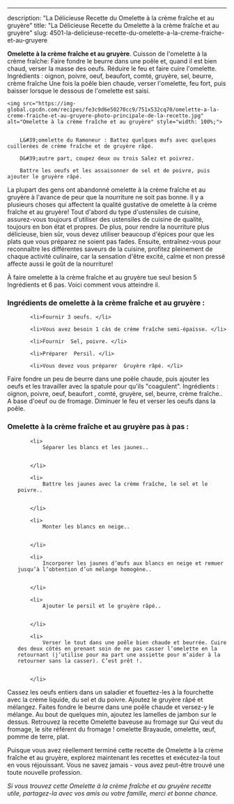 ---
description: "La Délicieuse Recette du Omelette à la crème fraîche et au gruyère"
title: "La Délicieuse Recette du Omelette à la crème fraîche et au gruyère"
slug: 4501-la-delicieuse-recette-du-omelette-a-la-creme-fraiche-et-au-gruyere

<p>
	<strong>Omelette à la crème fraîche et au gruyère</strong>. 
	Cuisson de l&#39;omelette à la crème fraîche: Faire fondre le beurre dans une poêle et, quand il est bien chaud, verser la masse des oeufs. Réduire le feu et faire cuire l&#39;omelette. Ingrédients : oignon, poivre, oeuf, beaufort, comté, gruyère, sel, beurre, crème fraîche Une fois la poêle bien chaude, verser l&#39;omelette, feu fort, puis baisser lorsque le dessous de l&#39;omelette est saisi.
</p>
<p>
	
	<img src="https://img-global.cpcdn.com/recipes/fe3c9d6e50270cc9/751x532cq70/omelette-a-la-creme-fraiche-et-au-gruyere-photo-principale-de-la-recette.jpg" alt="Omelette à la crème fraîche et au gruyère" style="width: 100%;">
	
	
		L&#39;omelette du Ramoneur : Battez quelques œufs avec quelques cuillerées de crème fraîche et de gruyère râpé.
	
		D&#39;autre part, coupez deux ou trois Salez et poivrez.
	
		Battre les oeufs et les assaisonner de sel et de poivre, puis ajouter le gruyère râpé.
	
</p>

La plupart des gens ont abandonné omelette à la crème fraîche et au gruyère à l'avance de peur que la nourriture ne soit pas bonne. Il y a plusieurs choses qui affectent la qualité gustative de omelette à la crème fraîche et au gruyère! Tout d'abord du type d'ustensiles de cuisine, assurez-vous toujours d'utiliser des ustensiles de cuisine de qualité, toujours en bon état et propres. De plus, pour rendre la nourriture plus délicieuse, bien sûr, vous devez utiliser beaucoup d'épices pour que les plats que vous préparez ne soient pas fades. Ensuite, entraînez-vous pour reconnaître les différentes saveurs de la cuisine, profitez pleinement de chaque activité culinaire, car la sensation d'être excité, calme et non pressé affecte aussi le goût de la nourriture!

<!--inarticleads1-->

À faire omelette à la crème fraîche et au gruyère tue seul besion 5 Ingrédients et 6 pas. Voici comment vous atteindre il.

<h3>Ingrédients de omelette à la crème fraîche et au gruyère :</h3>

<ol>
	
		<li>Fournir 3 oeufs. </li>
	
		<li>Vous avez besoin 1 càs de crème fraîche semi-épaisse. </li>
	
		<li>Fournir  Sel, poivre. </li>
	
		<li>Préparer  Persil. </li>
	
		<li>Vous devez vous préparer  Gruyère râpé. </li>
	
</ol>

Faire fondre un peu de beurre dans une poêle chaude, puis ajouter les oeufs et les travailler avec la spatule pour qu&#39;ils &#34;coagulent&#34;. Ingrédients : oignon, poivre, oeuf, beaufort , comté, gruyère, sel, beurre, crème fraîche.. A base d&#39;oeuf ou de fromage. Diminuer le feu et verser les oeufs dans la poêle. 

<!--inarticleads2-->

<h3>Omelette à la crème fraîche et au gruyère pas à pas :</h3>

<ol>
	
		<li>
			Séparer les blancs et les jaunes..
			
			
		</li>
	
		<li>
			Battre les jaunes avec la crème fraîche, le sel et le poivre..
			
			
		</li>
	
		<li>
			Monter les blancs en neige..
			
			
		</li>
	
		<li>
			Incorporer les jaunes d’œufs aux blancs en neige et remuer jusqu’à l’obtention d’un mélange homogène..
			
			
		</li>
	
		<li>
			Ajouter le persil et le gruyère râpé..
			
			
		</li>
	
		<li>
			Verser le tout dans une poêle bien chaude et beurrée. Cuire des deux côtés en prenant soin de ne pas casser l’omelette en la retournant (j’utilise pour ma part une assiette pour m’aider à la retourner sans la casser). C’est prêt !.
			
			
		</li>
	
</ol>

Cassez les oeufs entiers dans un saladier et fouettez-les à la fourchette avec la crème liquide, du sel et du poivre. Ajoutez le gruyère râpé et mélangez. Faites fondre le beurre dans une poêle chaude et versez-y le mélange. Au bout de quelques min, ajoutez les lamelles de jambon sur le dessus. Retrouvez la recette Omelette baveuse au fromage sur Qui veut du fromage, le site référent du fromage ! omelette Brayaude, omelette, œuf, pomme de terre, plat. 

<!--inarticleads1-->

<p>
Puisque vous avez réellement terminé cette recette de Omelette à la crème fraîche et au gruyère, explorez maintenant les recettes et exécutez-la tout en vous réjouissant. Vous ne savez jamais - vous avez peut-être trouvé une toute nouvelle profession.
</p>

<p>
<i>Si vous trouvez cette Omelette à la crème fraîche et au gruyère recette utile, partagez-la avec vos amis ou votre famille, merci et bonne chance.</i>
</p>
